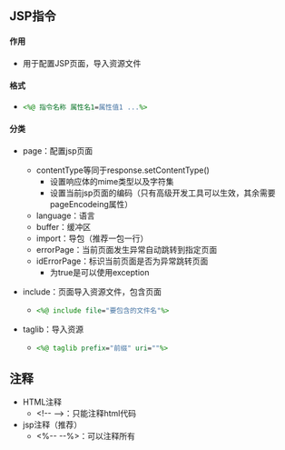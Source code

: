 ## JSP指令

#### 作用

- 用于配置JSP页面，导入资源文件

#### 格式

- ```jsp
  <%@ 指令名称 属性名1=属性值1 ...%>
  ```

#### 分类

- page：配置jsp页面

  - contentType等同于response.setContentType()
    - 设置响应体的mime类型以及字符集
    - 设置当前jsp页面的编码（只有高级开发工具可以生效，其余需要pageEncodeing属性）
  - language：语言
  - buffer：缓冲区
  - import：导包（推荐一包一行）
  - errorPage：当前页面发生异常自动跳转到指定页面
  - idErrorPage：标识当前页面是否为异常跳转页面
    - 为true是可以使用exception

- include：页面导入资源文件，包含页面

  - ```jsp
    <%@ include file="要包含的文件名"%>
    ```

- taglib：导入资源

  - ```jsp
    <%@ taglib prefix="前缀" uri=""%>
    ```

## 注释

- HTML注释
  - \<!-- --\>：只能注释html代码
- jsp注释（推荐）
  - <%-- --%>：可以注释所有

